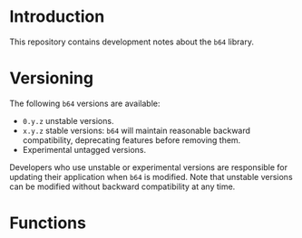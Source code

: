 # Introduction
This repository contains development notes about the `b64` library.

# Versioning
The following `b64` versions are available:
- `0.y.z` unstable versions.
- `x.y.z` stable versions: `b64` will maintain reasonable backward
  compatibility, deprecating features before removing them.
- Experimental untagged versions.

Developers who use unstable or experimental versions are responsible for
updating their application when `b64` is modified. Note that unstable
versions can be modified without backward compatibility at any time.

# Functions
